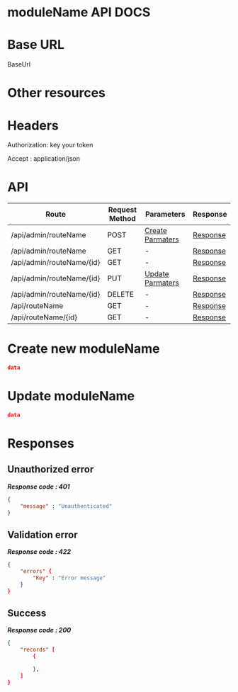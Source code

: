 # moduleName API DOCS

# Base URL
BaseUrl

# Other resources 

 
# Headers

Authorization: key your token

Accept : application/json

# API 

| Route                        | Request Method | Parameters | Response  |
| -----------                  | -----------    |----------- |---------- |
| /api/admin/routeName            | POST           |  [Create Parmaters](#Create)|[Response](#Response)|
| /api/admin/routeName | GET           |-|  [Response](#Response)         |
|/api/admin/routeName/{id}         | GET           |  - |  [Response](#Response)         |
|/api/admin/routeName/{id}        |PUT           |  [Update Parmaters](#Update)|[Response](#Response)     |
|/api/admin/routeName/{id}        |DELETE           |  -|[Response](#Response)| 
|/api/routeName        |GET           |-| [Response](#Response)|
|/api/routeName/{id}        |GET           |-|[Response](#Response)|


# <a name="Create"> </a> Create new moduleName 

```json
data 
```

# <a name="Update"> </a> Update moduleName

```json
data 
```
# <a name="Response"> </a> Responses 

## Unauthorized error

__*Response code : 401*__
```json 
{
    "message" : "Unauthenticated"
}
```

## Validation error 
__*Response code : 422*__

```json 
{
    "errors" {
        "Key" : "Error message"
    }
}
```
## Success  
__*Response code : 200*__
```json 
{
    "records" [
        {

        },
    ]
}
```
